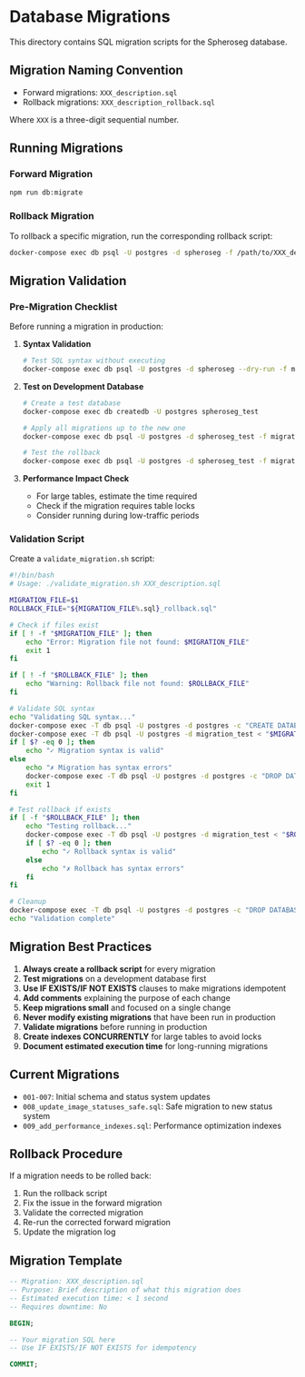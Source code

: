 # Database Migrations

This directory contains SQL migration scripts for the Spheroseg database.

## Migration Naming Convention

- Forward migrations: `XXX_description.sql`
- Rollback migrations: `XXX_description_rollback.sql`

Where `XXX` is a three-digit sequential number.

## Running Migrations

### Forward Migration
```bash
npm run db:migrate
```

### Rollback Migration
To rollback a specific migration, run the corresponding rollback script:
```bash
docker-compose exec db psql -U postgres -d spheroseg -f /path/to/XXX_description_rollback.sql
```

## Migration Validation

### Pre-Migration Checklist
Before running a migration in production:

1. **Syntax Validation**
   ```bash
   # Test SQL syntax without executing
   docker-compose exec db psql -U postgres -d spheroseg --dry-run -f migration.sql
   ```

2. **Test on Development Database**
   ```bash
   # Create a test database
   docker-compose exec db createdb -U postgres spheroseg_test
   
   # Apply all migrations up to the new one
   docker-compose exec db psql -U postgres -d spheroseg_test -f migration.sql
   
   # Test the rollback
   docker-compose exec db psql -U postgres -d spheroseg_test -f migration_rollback.sql
   ```

3. **Performance Impact Check**
   - For large tables, estimate the time required
   - Check if the migration requires table locks
   - Consider running during low-traffic periods

### Validation Script
Create a `validate_migration.sh` script:

```bash
#!/bin/bash
# Usage: ./validate_migration.sh XXX_description.sql

MIGRATION_FILE=$1
ROLLBACK_FILE="${MIGRATION_FILE%.sql}_rollback.sql"

# Check if files exist
if [ ! -f "$MIGRATION_FILE" ]; then
    echo "Error: Migration file not found: $MIGRATION_FILE"
    exit 1
fi

if [ ! -f "$ROLLBACK_FILE" ]; then
    echo "Warning: Rollback file not found: $ROLLBACK_FILE"
fi

# Validate SQL syntax
echo "Validating SQL syntax..."
docker-compose exec -T db psql -U postgres -d postgres -c "CREATE DATABASE migration_test;"
docker-compose exec -T db psql -U postgres -d migration_test < "$MIGRATION_FILE"
if [ $? -eq 0 ]; then
    echo "✓ Migration syntax is valid"
else
    echo "✗ Migration has syntax errors"
    docker-compose exec -T db psql -U postgres -d postgres -c "DROP DATABASE migration_test;"
    exit 1
fi

# Test rollback if exists
if [ -f "$ROLLBACK_FILE" ]; then
    echo "Testing rollback..."
    docker-compose exec -T db psql -U postgres -d migration_test < "$ROLLBACK_FILE"
    if [ $? -eq 0 ]; then
        echo "✓ Rollback syntax is valid"
    else
        echo "✗ Rollback has syntax errors"
    fi
fi

# Cleanup
docker-compose exec -T db psql -U postgres -d postgres -c "DROP DATABASE migration_test;"
echo "Validation complete"
```

## Migration Best Practices

1. **Always create a rollback script** for every migration
2. **Test migrations** on a development database first
3. **Use IF EXISTS/IF NOT EXISTS** clauses to make migrations idempotent
4. **Add comments** explaining the purpose of each change
5. **Keep migrations small** and focused on a single change
6. **Never modify existing migrations** that have been run in production
7. **Validate migrations** before running in production
8. **Create indexes CONCURRENTLY** for large tables to avoid locks
9. **Document estimated execution time** for long-running migrations

## Current Migrations

- `001-007`: Initial schema and status system updates
- `008_update_image_statuses_safe.sql`: Safe migration to new status system
- `009_add_performance_indexes.sql`: Performance optimization indexes

## Rollback Procedure

If a migration needs to be rolled back:

1. Run the rollback script
2. Fix the issue in the forward migration
3. Validate the corrected migration
4. Re-run the corrected forward migration
5. Update the migration log

## Migration Template

```sql
-- Migration: XXX_description.sql
-- Purpose: Brief description of what this migration does
-- Estimated execution time: < 1 second
-- Requires downtime: No

BEGIN;

-- Your migration SQL here
-- Use IF EXISTS/IF NOT EXISTS for idempotency

COMMIT;
```
